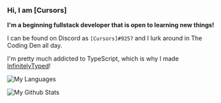 ### Hi, I am \[Cursors\]

**I'm a beginning fullstack developer that is open to learning new things!**

I can be found on Discord as `[Cursors]#9257` and I lurk around in The Coding Den all day.

I'm pretty much addicted to TypeScript, which is why I made [InfinitelyTyped](https://github.com/InfinitelyTyped/InfinitelyTyped)!

![My Languages](https://github-readme-stats.vercel.app/api/top-langs/?username=cursorsdottsx&layout=compact&theme=dark)

![My Github Stats](https://github-readme-stats.vercel.app/api?username=cursorsdottsx&count_private=true&show_icons=true&theme=dark)
